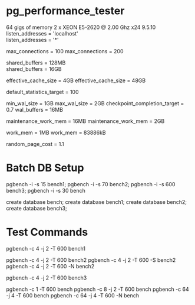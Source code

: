 # pg_performance_tester




64 gigs of memory
2 x XEON E5-2620 @ 2.00 Ghz x24
9.5.10
listen_addresses = 'localhost'          
listen_addresses = '*'          

max_connections = 100
max_connections = 200

shared_buffers = 128MB  
shared_buffers = 16GB


effective_cache_size = 4GB
effective_cache_size = 48GB

default_statistics_target = 100

min_wal_size = 1GB
max_wal_size = 2GB
checkpoint_completion_target = 0.7
wal_buffers = 16MB

maintenance_work_mem = 16MB
maintenance_work_mem = 2GB

work_mem = 1MB
work_mem = 83886kB

random_page_cost = 1.1




# Batch DB Setup

pgbench -i -s 15 bench1; pgbench -i -s 70 bench2; pgbench -i -s 600 bench3; pgbench -i -s 30 bench

create database bench;
create database bench1;
create database bench2;
create database bench3;


# Test Commands

pgbench -c 4 -j 2 -T 600 bench1 

pgbench -c 4 -j 2 -T 600 bench2
pgbench -c 4 -j 2 -T 600 -S bench2
pgbench -c 4 -j 2 -T 600 -N bench2

pgbench -c 4 -j 2 -T 600 bench3

pgbench -c 1 -T 600 bench
pgbench -c 8 -j 2 -T 600 bench
pgbench -c 64 -j 4 -T 600 bench
pgbench -c 64 -j 4 -T 600 -N bench
